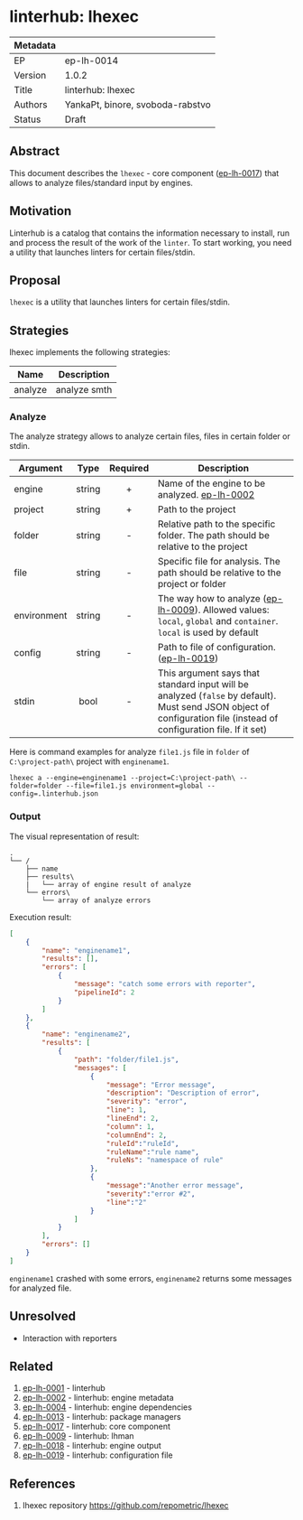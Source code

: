 # linterhub: lhexec

| Metadata     |                                         |
| ------------ |-----------------------------------------|
| EP           | ep-lh-0014                              |
| Version      | 1.0.2                                   |
| Title        | linterhub: lhexec                       |
| Authors      | YankaPt, binore, svoboda-rabstvo        |
| Status       | Draft                                   |

## Abstract

This document describes the `lhexec` - core component ([ep-lh-0017](#related)) that allows to analyze files/standard input by engines.

## Motivation

Linterhub is a catalog that contains the information necessary to install, run and process the result of the work of the `linter`. To start working, you need a utility that launches linters for certain files/stdin.

## Proposal

`lhexec` is a utility that launches linters for certain files/stdin.

## Strategies

lhexec implements the following strategies:

| Name         | Description  |
| -            | -            |
| analyze      | analyze smth |

### Analyze

The analyze strategy allows to analyze certain files, files in certain folder or stdin.

| Argument    | Type        | Required | Description |
| -           | :-:         | :-:      | -           |
| engine      | string      | +        | Name of the engine to be analyzed. [ep-lh-0002](#related) |
| project     | string      | +        | Path to the project |
| folder      | string      | -        | Relative path to the specific folder. The path should be relative to the project |
| file        | string      | -        | Specific file for analysis. The path should be relative to the project or folder |
| environment | string      | -        | The way how to analyze ([ep-lh-0009](#related)). Allowed values: `local`, `global` and `container`. `local` is used by default |
| config      | string      | -        | Path to file of configuration. ([ep-lh-0019](#related)) |
| stdin       | bool        | -        | This argument says that standard input will be analyzed (`false` by default). Must send JSON object of configuration file (instead of configuration file. If it set) |

Here is command examples for analyze `file1.js` file in `folder` of `С:\project-path\` project with `enginename1`.

`lhexec a --engine=enginename1 --project=C:\project-path\ --folder=folder --file=file1.js environment=global --config=.linterhub.json`

### Output

The visual representation of result:

```
.
└── /
    ├── name
    ├── results\
    |   └── array of engine result of analyze
    └── errors\
        └── array of analyze errors
```

Execution result:

```json
[
    {
        "name": "enginename1",
        "results": [],
        "errors": [
            {
                "message": "catch some errors with reporter",
                "pipelineId": 2
            }
        ]
    },
    {
        "name": "enginename2",
        "results": [
            {
                "path": "folder/file1.js",
                "messages": [
                    {
                        "message": "Error message",
                        "description": "Description of error",
                        "severity": "error",
                        "line": 1,
                        "lineEnd": 2,
                        "column": 1,
                        "columnEnd": 2,
                        "ruleId":"ruleId",
                        "ruleName":"rule name",
                        "ruleNs": "namespace of rule"
                    },
                    {
                        "message":"Another error message",
                        "severity":"error #2",
                        "line":"2"
                    }
                ]
            }
        ],
        "errors": []
    }
]
```

`enginename1` crashed with some errors, `enginename2` returns some messages for analyzed file.

## Unresolved

- Interaction with reporters

## Related

1. [ep-lh-0001](ep-lh-0001.md) - linterhub
2. [ep-lh-0002](ep-lh-0002.md) - linterhub: engine metadata
3. [ep-lh-0004](ep-lh-0004.md) - linterhub: engine dependencies
4. [ep-lh-0013](ep-lh-0013.md) - linterhub: package managers
5. [ep-lh-0017](ep-lh-0017.md) - linterhub: core component
6. [ep-lh-0009](ep-lh-0009.md) - linterhub: lhman
7. [ep-lh-0018](ep-lh-0018.md) - linterhub: engine output
8. [ep-lh-0019](ep-lh-0019.md) - linterhub: configuration file

## References

1. lhexec repository <https://github.com/repometric/lhexec>